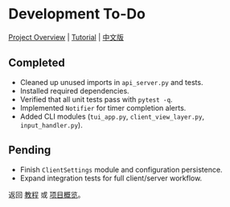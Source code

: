 # Development To-Do
[Project Overview](README.md) | [Tutorial](TUTORIAL.md) | [中文版](REARMED.zh.md)


## Completed
- Cleaned up unused imports in `api_server.py` and tests.
- Installed required dependencies.
- Verified that all unit tests pass with `pytest -q`.
- Implemented `Notifier` for timer completion alerts.
- Added CLI modules (`tui_app.py`, `client_view_layer.py`, `input_handler.py`).

## Pending
- Finish `ClientSettings` module and configuration persistence.
- Expand integration tests for full client/server workflow.

返回 [教程](TUTORIAL.md) 或 [项目概览](README.md)。
